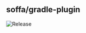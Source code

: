 ## soffa/gradle-plugin


![Release](https://img.shields.io/badge/release-2.2.5-green.svg?style=flat)

